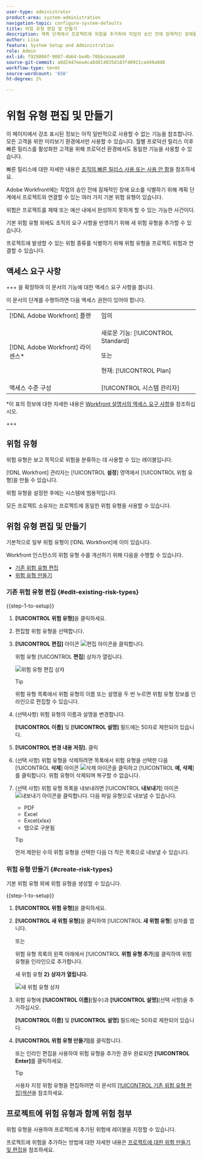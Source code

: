 ```yaml
---
user-type: administrator
product-area: system-administration
navigation-topic: configure-system-defaults
title: 위험 유형 편집 및 만들기
description: 계획 단계에서 프로젝트에 위험을 추가하여 작업의 승인 전에 잠재적인 장애물을 식별할 수 있습니다. 위험은 프로젝트를 제때 또는 예산 내에서 완성하지 못하게 할 수 있는 가능한 사건이다.
author: Lisa
feature: System Setup and Administration
role: Admin
exl-id: f929806f-9087-4b64-be4b-70bbceaaeab0
source-git-commit: a8d2447eea4ca8d814035d183f40921cad49a0d8
workflow-type: tm+mt
source-wordcount: '658'
ht-degree: 2%

---
```


# 위험 유형 편집 및 만들기

<!--Audited: 03/2025-->

<!--DON'T DELETE, DRAFT OR HIDE THIS ARTICLE. IT IS LINKED TO THE PRODUCT, THROUGH THE CONTEXT SENSITIVE HELP LINKS.-->

<span class="preview">이 페이지에서 강조 표시된 정보는 아직 일반적으로 사용할 수 없는 기능을 참조합니다. 모든 고객을 위한 미리보기 환경에서만 사용할 수 있습니다. 월별 프로덕션 릴리스 이후 빠른 릴리스를 활성화한 고객을 위해 프로덕션 환경에서도 동일한 기능을 사용할 수 있습니다. </span>

<span class="preview">빠른 릴리스에 대한 자세한 내용은 [조직의 빠른 릴리스 사용 또는 사용 안 함](/help/quicksilver/administration-and-setup/set-up-workfront/configure-system-defaults/enable-fast-release-process.md)을 참조하세요. </span>

Adobe Workfront에는 작업의 승인 전에 잠재적인 장애 요소를 식별하기 위해 계획 단계에서 프로젝트와 연결할 수 있는 여러 가지 기본 위험 유형이 있습니다.

위험은 프로젝트를 제때 또는 예산 내에서 완성하지 못하게 할 수 있는 가능한 사건이다.

기본 위험 유형 외에도 조직의 요구 사항을 반영하기 위해 새 위험 유형을 추가할 수 있습니다.

프로젝트에 발생할 수 있는 위험 종류를 식별하기 위해 위험 유형을 프로젝트 위험과 연결할 수 있습니다.

## 액세스 요구 사항

+++ 을 확장하여 이 문서의 기능에 대한 액세스 요구 사항을 봅니다.

이 문서의 단계를 수행하려면 다음 액세스 권한이 있어야 합니다.

<table style="table-layout:auto"> 
 <col> 
 <col> 
 <tbody> 
  <tr> 
   <td role="rowheader">[!DNL Adobe Workfront] 플랜</td> 
   <td>임의</td> 
  </tr> 
  <tr> 
   <td role="rowheader">[!DNL Adobe Workfront] 라이센스*</td> 
   <td><p>새로운 기능: [!UICONTROL Standard]</p>
   또는
   <p>현재: [!UICONTROL Plan]</p>
   </td> 
  </tr> 
  <tr> 
   <td role="rowheader">액세스 수준 구성</td> 
   <td>[!UICONTROL 시스템 관리자]</td>
  </tr> 
 </tbody> 
</table>

*이 표의 정보에 대한 자세한 내용은 [Workfront 설명서의 액세스 요구 사항](/help/quicksilver/administration-and-setup/add-users/access-levels-and-object-permissions/access-level-requirements-in-documentation.md)을 참조하십시오.

+++

## 위험 유형

위험 유형은 보고 목적으로 위험을 분류하는 데 사용할 수 있는 레이블입니다.

[!DNL Workfront] 관리자는 [!UICONTROL **설정**] 영역에서 [!UICONTROL 위험 유형]을 만들 수 있습니다.

위험 유형을 설정한 후에는 시스템에 범용적입니다.

모든 프로젝트 소유자는 프로젝트에 동일한 위험 유형을 사용할 수 있습니다.

## 위험 유형 편집 및 만들기

기본적으로 일부 위험 유형이 [!DNL Workfront]에 이미 있습니다.


Workfront 인스턴스의 위험 유형 수를 개선하기 위해 다음을 수행할 수 있습니다.

* [기존 위험 유형 편집](#edit-existing-risk-types)
* [위험 유형 만들기](#create-risk-types)

### 기존 위험 유형 편집 {#edit-existing-risk-types}

{{step-1-to-setup}}

1. **[!UICONTROL 위험 유형]**&#x200B;을 클릭하세요.
1. 편집할 위험 유형을 선택합니다.
1. **[!UICONTROL 편집]** 아이콘 ![편집 아이콘](assets/edit-icon.png)을 클릭합니다.

   <span class="preview">위험 유형 [!UICONTROL **편집**] 상자가 열립니다.</span>

   ![위험 유형 편집 상자](assets/edit-risk-type-box.png)

   >[!TIP]
   >
   >   위험 유형 목록에서 위험 유형의 이름 또는 설명을 두 번 누르면 위험 유형 정보를 인라인으로 편집할 수 있습니다.

1. (선택사항) 위험 유형의 이름과 설명을 변경합니다.

   **[!UICONTROL 이름]** 및 **[!UICONTROL 설명]** 필드에는 50자로 제한되어 있습니다.

1. **[!UICONTROL 변경 내용 저장].** 클릭

1. (선택 사항) 위험 유형을 삭제하려면 목록에서 위험 유형을 선택한 다음 [!UICONTROL **삭제**] 아이콘 ![삭제 아이콘](assets/delete.png)을 클릭하고 [!UICONTROL **예, 삭제**]&#x200B;를 클릭합니다. 위험 유형이 삭제되며 복구할 수 없습니다.

1. (선택 사항) 위험 유형 목록을 내보내려면 [!UICONTROL **내보내기**] 아이콘 ![내보내기 아이콘](assets/export-icon.png)을 클릭합니다. 다음 파일 유형으로 내보낼 수 있습니다.

   * PDF
   * Excel
   * Excel(xlsx)
   * 탭으로 구분됨

   >[!TIP]
   >
   >   먼저 제한된 수의 위험 유형을 선택한 다음 더 작은 목록으로 내보낼 수 있습니다.


### 위험 유형 만들기 {#create-risk-types}

기본 위험 유형 외에 위험 유형을 생성할 수 있습니다.

{{step-1-to-setup}}

1. **[!UICONTROL 위험 유형]**&#x200B;을 클릭하세요.

1. **[!UICONTROL 새 위험 유형]**&#x200B;을 클릭하여 [!UICONTROL **새 위험 유형**] 상자를 엽니다.

   또는

   위험 유형 목록의 왼쪽 아래에서 [!UICONTROL **위험 유형 추가**]&#x200B;를 클릭하여 위험 유형을 인라인으로 추가합니다.

   <span class="preview">새 위험 유형 **2&rbrace; 상자가 열립니다. <span>**

   ![새 위험 유형 상자](assets/new-risk-type-box.png)


1. 위험 유형에 **[!UICONTROL 이름]**(필수)과 **[!UICONTROL 설명]**(선택 사항)을 추가하십시오.

   **[!UICONTROL 이름]** 및 **[!UICONTROL 설명]** 필드에는 50자로 제한되어 있습니다.

1. **[!UICONTROL 위험 유형 만들기]**&#x200B;를 클릭합니다.

   또는 인라인 편집을 사용하여 위험 유형을 추가한 경우 완료되면 **[!UICONTROL Enter]**&#x200B;를 클릭하세요.

   >[!TIP]
   >
   >사용자 지정 위험 유형을 편집하려면 이 문서의 [[!UICONTROL 기존 위험 유형 편집]섹션](#edit-existing-risk-types)을 참조하세요.

## 프로젝트에 위험 유형과 함께 위험 첨부

위험 유형을 사용하여 프로젝트에 추가된 위험에 레이블을 지정할 수 있습니다.

프로젝트에 위험을 추가하는 방법에 대한 자세한 내용은 [프로젝트에 대한 위험 만들기 및 편집](../../../manage-work/projects/define-a-business-case/create-edit-risks-on-projects.md)을 참조하세요.
